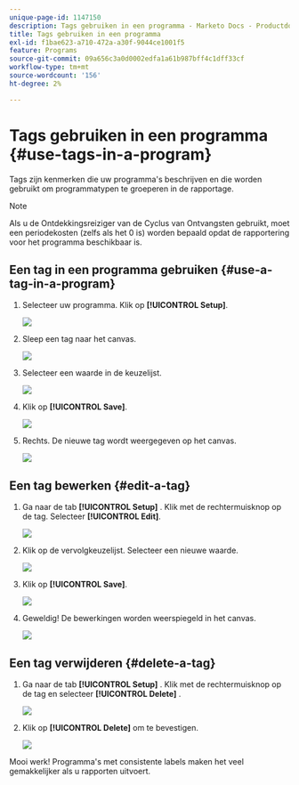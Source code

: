 ```yaml
---
unique-page-id: 1147150
description: Tags gebruiken in een programma - Marketo Docs - Productdocumentatie
title: Tags gebruiken in een programma
exl-id: f1bae623-a710-472a-a30f-9044ce1001f5
feature: Programs
source-git-commit: 09a656c3a0d0002edfa1a61b987bff4c1dff33cf
workflow-type: tm+mt
source-wordcount: '156'
ht-degree: 2%

---
```


# Tags gebruiken in een programma {#use-tags-in-a-program}

Tags zijn kenmerken die uw programma&#39;s beschrijven en die worden gebruikt om programmatypen te groeperen in de rapportage.

>[!NOTE]
>
>Als u de Ontdekkingsreiziger van de Cyclus van Ontvangsten gebruikt, moet een periodekosten (zelfs als het 0 is) worden bepaald opdat de rapportering voor het programma beschikbaar is.

## Een tag in een programma gebruiken {#use-a-tag-in-a-program}

1. Selecteer uw programma. Klik op **[!UICONTROL Setup]**.

   ![](assets/use-tags-in-a-program-1.png)

1. Sleep een tag naar het canvas.

   ![](assets/use-tags-in-a-program-2.png)

1. Selecteer een waarde in de keuzelijst.

   ![](assets/use-tags-in-a-program-3.png)

1. Klik op **[!UICONTROL Save]**.

   ![](assets/use-tags-in-a-program-4.png)

1. Rechts. De nieuwe tag wordt weergegeven op het canvas.

   ![](assets/use-tags-in-a-program-5.png)

## Een tag bewerken {#edit-a-tag}

1. Ga naar de tab **[!UICONTROL Setup]** . Klik met de rechtermuisknop op de tag. Selecteer **[!UICONTROL Edit]**.

   ![](assets/use-tags-in-a-program-6.png)

1. Klik op de vervolgkeuzelijst. Selecteer een nieuwe waarde.

   ![](assets/use-tags-in-a-program-7.png)

1. Klik op **[!UICONTROL Save]**.

   ![](assets/use-tags-in-a-program-8.png)

1. Geweldig! De bewerkingen worden weerspiegeld in het canvas.

   ![](assets/use-tags-in-a-program-9.png)

## Een tag verwijderen  {#delete-a-tag}

1. Ga naar de tab **[!UICONTROL Setup]** . Klik met de rechtermuisknop op de tag en selecteer **[!UICONTROL Delete]** .

   ![](assets/use-tags-in-a-program-10.png)

1. Klik op **[!UICONTROL Delete]** om te bevestigen.

   ![](assets/use-tags-in-a-program-11.png)

Mooi werk! Programma&#39;s met consistente labels maken het veel gemakkelijker als u rapporten uitvoert.
